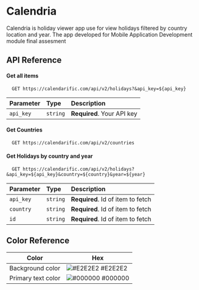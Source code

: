 
# Calendria

Calendria is holiday viewer app use for view holidays filtered by country location and year. The app developed for Mobile Application Development module final assesment
  


## API Reference

#### Get all items

```http
  GET https://calendarific.com/api/v2/holidays?&api_key=${api_key}
```

| Parameter | Type     | Description                |
| :-------- | :------- | :------------------------- |
| `api_key` | `string` | **Required**. Your API key |

#### Get Countries

```http
  GET https://calendarific.com/api/v2/countries
```





#### Get Holidays by country and year

```http
  GET https://calendarific.com/api/v2/holidays?&api_key=${api_key}&country=${country}&year=${year}
```

| Parameter | Type     | Description                       |
| :-------- | :------- | :-------------------------------- |
| `api_key`      | `string` | **Required**. Id of item to fetch |
| `country`      | `string` | **Required**. Id of item to fetch |
| `id`      | `string` | **Required**. Id of item to fetch |

## Color Reference

| Color             | Hex                                                                |
| ----------------- | ------------------------------------------------------------------ |
| Background color | ![#E2E2E2](https://via.placeholder.com/10/E2E2E2?text=+) #E2E2E2 |
| Primary text color | ![#000000](https://via.placeholder.com/10/000000?text=+) #000000 |

